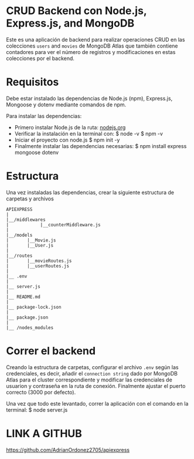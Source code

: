 # CRUD Backend con Node.js, Express.js, and MongoDB

Este es una aplicación de backend para realizar operaciones CRUD en las colecciones `users` and `movies` de 
MongoDB Atlas que también contiene contadores para ver el número de registros y modificaciones en estas 
colecciones por el backend.

# Requisitos
Debe estar instalado las dependencias de Node.js (npm), Express.js, Mongoose y dotenv mediante comandos de npm.


Para instalar las dependencias:
- Primero instalar Node.js de la ruta: [nodejs.org](https://nodejs.org/)
- Verificar la instalación en la terminal con:
        $ node -v
        $ npm -v
- Iniciar el proyecto con node.js
        $ npm init -y
- Finalmente instalar las dependencias necesarias:
        $ npm install express mongoose dotenv

# Estructura
Una vez instaladas las dependencias, crear la siguiente estructura de carpetas y archivos

    APIEXPRESS
    |
    |__/middlewares
    |            |__counterMiddleware.js
    |
    |__/models
    |       |__Movie.js
    |       |__User.js
    |
    |__/routes
    |       |__movieRoutes.js
    |       |__userRoutes.js
    |
    |__ .env
    |
    |__ server.js
    |
    |__ README.md
    |
    |__ package-lock.json
    |
    |__ package.json
    |
    |__ /nodes_modules

# Correr el backend
Creando la estructura de carpetas, configurar el archivo `.env` según las credenciales, es decir,
añadir el `connection string` dado por MongoDB Atlas para el cluster correspondiente y modificar
las credenciales de usuarion <username> y contraseña <password> en la ruta de conexión. Finalmente
ajustar el puerto correcto (3000 por defecto).

Una vez que todo este levantado, correr la aplicación con el comando en la terminal:
        $ node server.js

# LINK A GITHUB
https://github.com/AdrianOrdonez2705/apiexpress
